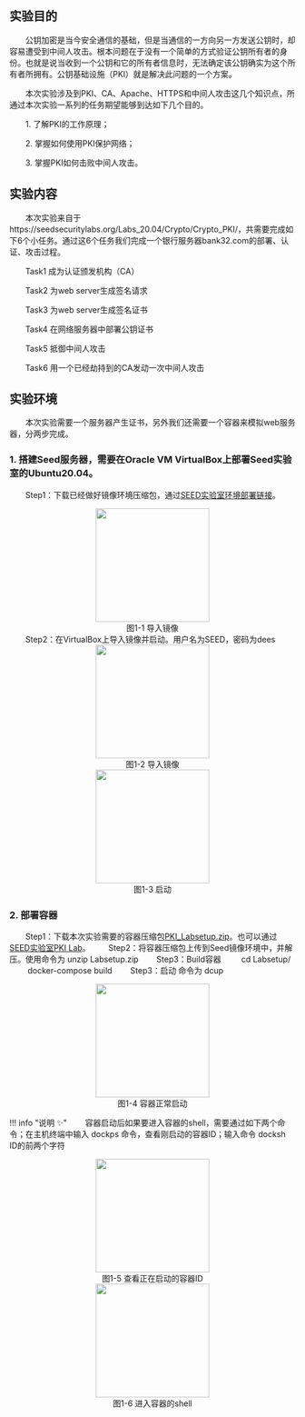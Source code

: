 ## 实验目的

&emsp;&emsp;公钥加密是当今安全通信的基础，但是当通信的一方向另一方发送公钥时，却容易遭受到中间人攻击。根本问题在于没有一个简单的方式验证公钥所有者的身份。也就是说当收到一个公钥和它的所有者信息时，无法确定该公钥确实为这个所有者所拥有。公钥基础设施（PKI）就是解决此问题的一个方案。

&emsp;&emsp;本次实验涉及到PKI、CA、Apache、HTTPS和中间人攻击这几个知识点，所通过本次实验一系列的任务期望能够到达如下几个目的。

&emsp;&emsp;1. 了解PKI的工作原理；

&emsp;&emsp;2. 掌握如何使用PKI保护网络；

&emsp;&emsp;3. 掌握PKI如何击败中间人攻击。


## 实验内容

&emsp;&emsp;本次实验来自于https://seedsecuritylabs.org/Labs_20.04/Crypto/Crypto_PKI/，共需要完成如下6个小任务。通过这6个任务我们完成一个银行服务器bank32.com的部署、认证、攻击过程。

&emsp;&emsp;Task1 成为认证颁发机构（CA）

&emsp;&emsp;Task2 为web server生成签名请求

&emsp;&emsp;Task3 为web server生成签名证书

&emsp;&emsp;Task4 在网络服务器中部署公钥证书

&emsp;&emsp;Task5 抵御中间人攻击

&emsp;&emsp;Task6 用一个已经劫持到的CA发动一次中间人攻击


## 实验环境

&emsp;&emsp;本次实验需要一个服务器产生证书，另外我们还需要一个容器来模拟web服务器，分两步完成。

### 1. 搭建Seed服务器，需要在Oracle VM VirtualBox上部署Seed实验室的Ubuntu20.04。

&emsp;&emsp;Step1：下载已经做好镜像环境压缩包，通过[SEED实验室环境部署链接](https://seedsecuritylabs.org/labsetup.html)。
<center><img src="../assets/1-1.png" width = 200></center>
<center>图1-1 导入镜像</center>
&emsp;&emsp;Step2：在VirtualBox上导入镜像并启动。用户名为SEED，密码为dees
<center><img src="../assets/1-2.png" width = 200></center>
<center>图1-2 导入镜像</center>

<center><img src="../assets/1-3.png" width = 200></center>
<center>图1-3 启动</center>

### 2. 部署容器
&emsp;&emsp;Step1：下载本次实验需要的容器压缩包[PKI_Labsetup.zip](https://gitee.com/hitsz-cslab/net-work-security/tree/master/stupkt)。也可以通过[SEED实验室PKI Lab](https://seedsecuritylabs.org/Labs_20.04/Crypto/Crypto_PKI/)。
&emsp;&emsp;Step2：将容器压缩包上传到Seed镜像环境中，并解压。使用命令为 unzip Labsetup.zip
&emsp;&emsp;Step3：Build容器
    &emsp;&emsp;   cd Labsetup/
    &emsp;&emsp;   docker-compose build
&emsp;&emsp;Step3：启动  命令为 dcup
<center><img src="../assets/1-4.png" width = 200></center>
<center>图1-4 容器正常启动</center>

!!! info "说明 :sparkles:"
&emsp;&emsp;容器启动后如果要进入容器的shell，需要通过如下两个命令；在主机终端中输入 dockps 命令，查看刚启动的容器ID；输入命令 docksh ID的前两个字符
<center><img src="../assets/1-5.png" width = 200></center>
<center>图1-5 查看正在启动的容器ID</center>
<center><img src="../assets/1-6.png" width = 200></center>
<center>图1-6 进入容器的shell</center>
         